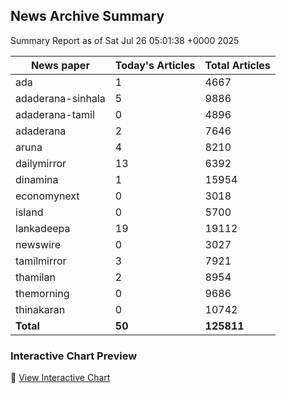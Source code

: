 <!-- @format -->

## News Archive Summary

Summary Report as of Sat Jul 26 05:01:38 +0000 2025

| News paper         | Today's Articles | Total Articles |
|--------------------|------------------|----------------|
| ada               | 1          | 4667        |
| adaderana-sinhala               | 5          | 9886        |
| adaderana-tamil               | 0          | 4896        |
| adaderana               | 2          | 7646        |
| aruna               | 4          | 8210        |
| dailymirror               | 13          | 6392        |
| dinamina               | 1          | 15954        |
| economynext               | 0          | 3018        |
| island               | 0          | 5700        |
| lankadeepa               | 19          | 19112        |
| newswire               | 0          | 3027        |
| tamilmirror               | 3          | 7921        |
| thamilan               | 2          | 8954        |
| themorning               | 0          | 9686        |
| thinakaran               | 0          | 10742        |
| **Total**          | **50**      | **125811** |

### Interactive Chart Preview
🔗 [View Interactive Chart](https://itscharukadeshan.github.io/sl_news_archive_data/news_chart_by_newspaper.html)


